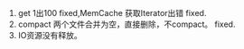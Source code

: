 1. get 1出100 fixed,MemCache 获取Iterator出错 fixed.
2. compact 两个文件合并为空，直接删除，不compact。 fixed.
3. IO资源没有释放。